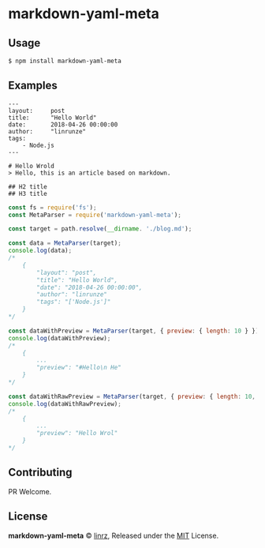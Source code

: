 # markdown-yaml-meta

## Usage
```sh
$ npm install markdown-yaml-meta
```
## Examples
```
---
layout:     post
title:      "Hello World"
date:       2018-04-26 00:00:00
author:     "linrunze"
tags:
    - Node.js
---

# Hello Wrold
> Hello, this is an article based on markdown.

## H2 title
## H3 title

```
```js
const fs = require('fs');
const MetaParser = require('markdown-yaml-meta');

const target = path.resolve(__dirname. './blog.md');

const data = MetaParser(target);
console.log(data);
/*
    {
        "layout": "post",
        "title": "Hello World",
        "date": "2018-04-26 00:00:00",
        "author": "linrunze"
        "tags": "['Node.js']"
    }
*/

const dataWithPreview = MetaParser(target, { preview: { length: 10 } });
console.log(dataWithPreview);
/*
    {
        ...
        "preview": "#Hello\n He"
    }
*/

const dataWithRawPreview = MetaParser(target, { preview: { length: 10, raw: true } });
console.log(dataWithRawPreview);
/*
    {
        ...
        "preview": "Hello Wrol"
    }
*/

```

## Contributing
PR Welcome.

## License
**markdown-yaml-meta** © [linrz](https://github.com/linrz), Released under the [MIT](./LICENSE) License.